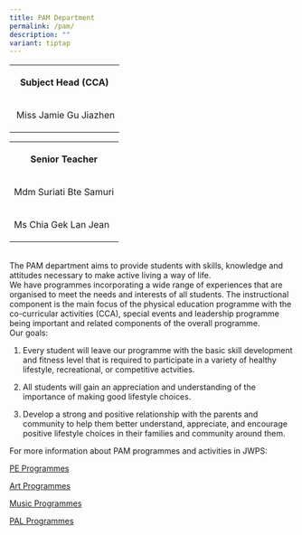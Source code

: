 ```yaml
---
title: PAM Department
permalink: /pam/
description: ""
variant: tiptap
---
```

<table><tbody><tr><th rowspan="1" colspan="1"><p>Subject Head (CCA)</p></th></tr><tr><td rowspan="1" colspan="1"><p>&nbsp;Miss Jamie Gu Jiazhen</p></td></tr></tbody></table><table><tbody><tr><th rowspan="1" colspan="1"><p>Senior Teacher</p></th></tr><tr><td rowspan="1" colspan="1"><p>Mdm Suriati Bte Samuri</p></td></tr><tr><td rowspan="1" colspan="1"><p>Ms Chia Gek Lan Jean</p></td></tr></tbody></table><p><br>The PAM department aims to provide students with skills, knowledge and attitudes necessary to make active living a way of life. <br>We have programmes incorporating a wide range of experiences that are organised to meet the needs and interests of all students. The instructional component is the main focus of the physical education programme with the co-curricular activities (CCA), special events and leadership programme being important and related components of the overall programme. <br>Our goals: <br></p><ol data-tight="true" class="tight"><li><p>Every student will leave our programme with the basic skill development and fitness level that is required to participate in a variety of healthy lifestyle, recreational, or competitive actvities.</p></li><li><p>All students will gain an appreciation and understanding of the importance of making good lifestyle choices.</p></li><li><p>Develop a strong and positive relationship with the parents and community to help them better understand, appreciate, and encourage positive lifestyle choices in their families and community around them. <br></p></li></ol><p>For more information about PAM programmes and activities in JWPS:</p><p><a href="/PEprog" rel="noopener noreferrer nofollow" target="_blank">PE Programmes</a></p><p><a href="/Artprog" rel="noopener noreferrer nofollow" target="_blank">Art Programmes</a></p><p><a href="/Musicprog" rel="noopener noreferrer nofollow" target="_blank">Music Programmes</a></p><p><a href="/PALprog" rel="noopener noreferrer nofollow" target="_blank">PAL Programmes</a></p>